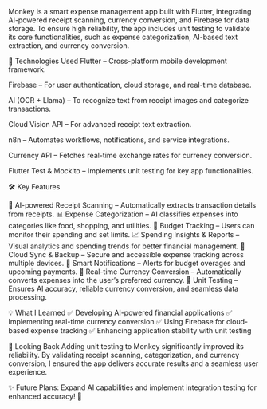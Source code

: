 Monkey is a smart expense management app built with Flutter, integrating AI-powered receipt scanning, currency conversion, and Firebase for data storage. To ensure high reliability, the app includes unit testing to validate its core functionalities, such as expense categorization, AI-based text extraction, and currency conversion.

🚀 Technologies Used
Flutter – Cross-platform mobile development framework.

Firebase – For user authentication, cloud storage, and real-time database.

AI (OCR + Llama) – To recognize text from receipt images and categorize transactions.

Cloud Vision API – For advanced receipt text extraction.

n8n – Automates workflows, notifications, and service integrations.

Currency API – Fetches real-time exchange rates for currency conversion.

Flutter Test & Mockito – Implements unit testing for key app functionalities.

🛠 Key Features

📸 AI-powered Receipt Scanning – Automatically extracts transaction details from receipts.
📊 Expense Categorization – AI classifies expenses into categories like food, shopping, and utilities.
📅 Budget Tracking – Users can monitor their spending and set limits.
📈 Spending Insights & Reports – Visual analytics and spending trends for better financial management.
🔄 Cloud Sync & Backup – Secure and accessible expense tracking across multiple devices.
📲 Smart Notifications – Alerts for budget overages and upcoming payments.
💱 Real-time Currency Conversion – Automatically converts expenses into the user’s preferred currency.
🧪 Unit Testing – Ensures AI accuracy, reliable currency conversion, and seamless data processing.

💡 What I Learned
✅ Developing AI-powered financial applications
✅ Implementing real-time currency conversion
✅ Using Firebase for cloud-based expense tracking
✅ Enhancing application stability with unit testing

🎯 Looking Back
Adding unit testing to Monkey significantly improved its reliability. By validating receipt scanning, categorization, and currency conversion, I ensured the app delivers accurate results and a seamless user experience.

✨ Future Plans: Expand AI capabilities and implement integration testing for enhanced accuracy! 🚀
